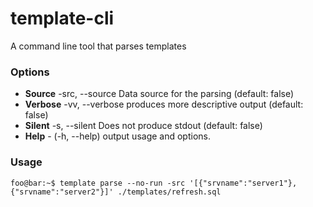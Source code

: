 # template-cli
A command line tool that parses templates

### Options

+ **Source** -src, --source <source> Data source for the parsing (default: false)
+ **Verbose** -vv, --verbose produces more descriptive output (default: false)
+ **Silent** -s, --silent Does not produce stdout (default: false)
+ **Help** - (-h, --help) output usage and options.

### Usage
```console
foo@bar:~$ template parse --no-run -src '[{"srvname":"server1"}, {"srvname":"server2"}]' ./templates/refresh.sql
```
